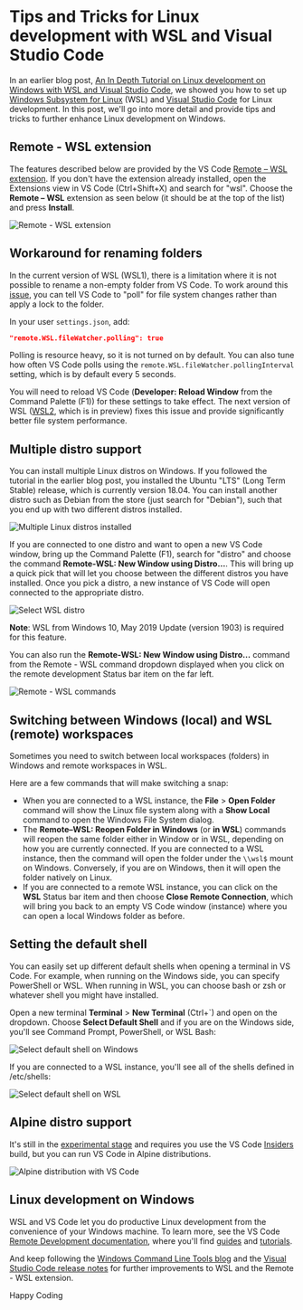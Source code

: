 # Tips and Tricks for Linux development with WSL and Visual Studio Code

In an earlier blog post, [An In Depth Tutorial on Linux development on Windows with WSL and Visual Studio Code](https://devblogs.microsoft.com/commandline/an-in-depth-tutorial-on-linux-development-on-windows-with-wsl-and-visual-studio-code), we showed you how to set up [Windows Subsystem for Linux](https://docs.microsoft.com/en-us/windows/wsl) (WSL) and [Visual Studio Code](https://code.visualstudio.com) for Linux development. In this post, we'll go into more detail and provide tips and tricks to further enhance Linux development on Windows.

## Remote - WSL extension

The features described below are provided by the VS Code [Remote – WSL extension](https://marketplace.visualstudio.com/items?itemName=ms-vscode-remote.remote-wsl). If you don't have the extension already installed, open the Extensions view in VS Code (Ctrl+Shift+X) and search for "wsl".  Choose the **Remote – WSL** extension as seen below (it should be at the top of the list) and press **Install**.

![Remote - WSL extension](remote-wsl-extension.png)

## Workaround for renaming folders

In the current version of WSL (WSL1), there is a limitation where it is not possible to rename a non-empty folder from VS Code. To work around this [issue](https://github.com/microsoft/WSL/issues/3395), you can tell VS Code to "poll" for file system changes rather than apply a lock to the folder.

In your user `settings.json`, add:

```json
"remote.WSL.fileWatcher.polling": true
```

Polling is resource heavy, so it is not turned on by default. You can also tune how often VS Code polls using the `remote.WSL.fileWatcher.pollingInterval` setting, which is by default every 5 seconds.

You will need to reload VS Code (**Developer: Reload Window** from the Command Palette (F1)) for these settings to take effect. The next version of WSL ([WSL2](https://devblogs.microsoft.com/commandline/wsl-2-is-now-available-in-windows-insiders), which is in preview) fixes this issue and provide significantly better file system performance.

## Multiple distro support

You can install multiple Linux distros on Windows. If you followed the tutorial in the earlier blog post, you installed the Ubuntu "LTS" (Long Term Stable) release, which is currently version 18.04. You can install another distro such as Debian from the store (just search for "Debian"), such that you end up with two different distros installed.

![Multiple Linux distros installed](multiple-distros.png)

If you are connected to one distro and want to open a new VS Code window, bring up the Command Palette (F1), search for "distro" and choose the command **Remote-WSL: New Window using Distro…**. This will bring up a quick pick that will let you choose between the different distros you have installed. Once you pick a distro, a new instance of VS Code will open connected to the appropriate distro.

![Select WSL distro](select-wsl-distro.png)

**Note**: WSL from Windows 10, May 2019 Update (version 1903) is required for this feature.

You can also run the **Remote-WSL: New Window using Distro…** command from the Remote - WSL command dropdown displayed when you click on the remote development Status bar item on the far left.

![Remote - WSL commands](remote-wsl-commands.png)

## Switching between Windows (local) and WSL (remote) workspaces

Sometimes you need to switch between local workspaces (folders) in Windows and remote workspaces in WSL.

Here are a few commands that will make switching a snap:

* When you are connected to a WSL instance, the **File** > **Open Folder** command will show the Linux file system along with a **Show Local** command to open the Windows File System dialog.
* The **Remote–WSL: Reopen Folder in Windows** (or **in WSL**) commands will reopen the same folder either in Window or in WSL, depending on how you are currently connected. If you are connected to a WSL instance, then the command will open the folder under the `\\wsl$` mount on Windows. Conversely, if you are on Windows, then it will open the folder natively on Linux.
* If you are connected to a remote WSL instance, you can click on the **WSL** Status bar item and then choose **Close Remote Connection**, which will bring you back to an empty VS Code window (instance) where you can open a local Windows folder as before.

## Setting the default shell

You can easily set up different default shells when opening a terminal in VS Code. For example, when running on the Windows side, you can specify PowerShell or WSL. When running in WSL, you can choose bash or zsh or whatever shell you might have installed.

Open a new terminal **Terminal** > **New Terminal** (Ctrl+`) and open on the dropdown. Choose **Select Default Shell** and if you are on the Windows side, you'll see Command Prompt, PowerShell, or WSL Bash:

![Select default shell on Windows](select-default-shell-windows.png)

If you are connected to a WSL instance, you'll see all of the shells defined in /etc/shells:

![Select default shell on WSL](select-default-shell-wsl.png)

## Alpine distro support

It's still in the [experimental stage](https://github.com/microsoft/vscode-docs/blob/master/remote-release-notes/v1_37.md#wsl) and requires you use the VS Code [Insiders](https://code.visualstudio.com/insiders) build, but you can run VS Code in Alpine distributions.

![Alpine distribution with VS Code](alpine-distro.png)

## Linux development on Windows

WSL and VS Code let you do productive Linux development from the convenience of your Windows machine. To learn more, see the VS Code [Remote Development documentation](https://code.visualstudio.com/docs/remote/remote-overview), where you'll find [guides](https://code.visualstudio.com/docs/remote/wsl) and [tutorials](https://code.visualstudio.com/remote-tutorials/wsl/getting-started).

And keep following the [Windows Command Line Tools blog](https://devblogs.microsoft.com/commandline/) and the [Visual Studio Code release notes](https://code.visualstudio.com/updates) for further improvements to WSL and the Remote - WSL extension.

Happy Coding
